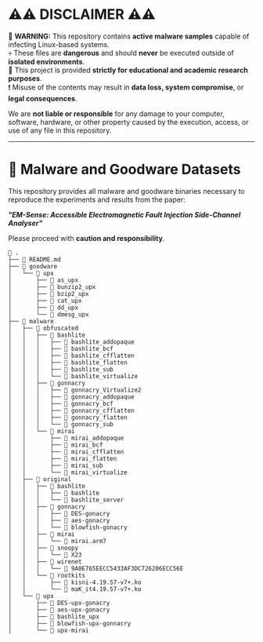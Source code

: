 # ⚠️⚠ DISCLAIMER ⚠️⚠

 🚨 **WARNING:** This repository contains **active malware samples** capable of infecting Linux-based systems.  
 💀 These files are **dangerous** and should **never** be executed outside of **isolated environments**.  
 🔬 This project is provided **strictly for educational and academic research purposes**.  
 ❗ Misuse of the contents may result in **data loss, system compromise**, or **legal consequences**.

We are **not liable or responsible** for any damage to your computer, software, hardware, or other property caused by the execution, access, or use of any file in this repository.

---

# 🧬 Malware and Goodware Datasets

This repository provides all malware and goodware binaries necessary to reproduce the experiments and results from the paper:

 _**"EM-Sense: Accessible Electromagnetic Fault Injection Side-Channel Analyser"**_

Please proceed with **caution and responsibility**.

```
📁 .
├── 📄 README.md
├── 📁 goodware
│   └── 📁 upx
│       ├── 🧱 as_upx
│       ├── 🧱 bunzip2_upx
│       ├── 🧱 bzip2_upx
│       ├── 🧱 cat_upx
│       ├── 🧱 dd_upx
│       └── 🧱 dmesg_upx
├── 📁 malware
│   ├── 📁 obfuscated
│   │   ├── 📁 bashlite
│   │   │   ├── 🧱 bashlite_addopaque
│   │   │   ├── 🧱 bashlite_bcf
│   │   │   ├── 🧱 bashlite_cfflatten
│   │   │   ├── 🧱 bashlite_flatten
│   │   │   ├── 🧱 bashlite_sub
│   │   │   └── 🧱 bashlite_virtualize
│   │   ├── 📁 gonnacry
│   │   │   ├── 🧱 gonnacry_Virtualize2
│   │   │   ├── 🧱 gonnacry_addopaque
│   │   │   ├── 🧱 gonnacry_bcf
│   │   │   ├── 🧱 gonnacry_cfflatten
│   │   │   ├── 🧱 gonnacry_flatten
│   │   │   └── 🧱 gonnacry_sub
│   │   └── 📁 mirai
│   │       ├── 🧱 mirai_addopaque
│   │       ├── 🧱 mirai_bcf
│   │       ├── 🧱 mirai_cfflatten
│   │       ├── 🧱 mirai_flatten
│   │       ├── 🧱 mirai_sub
│   │       └── 🧱 mirai_virtualize
│   ├── 📁 original
│   │   ├── 📁 bashlite
│   │   │   ├── 🧱 bashlite
│   │   │   └── 🧱 bashlite_server
│   │   ├── 📁 gonnacry
│   │   │   ├── 🧱 DES-gonacry
│   │   │   ├── 🧱 aes-gonacry
│   │   │   └── 🧱 blowfish-gonacry
│   │   ├── 📁 mirai
│   │   │   └── 🧱 mirai.arm7
│   │   ├── 📁 snoopy
│   │   │   └── 🧱 X23
│   │   ├── 📁 wirenet
│   │   │   └── 🧱 9A0E765EECC5433AF3DC726206ECC56E
│   │   └── 📁 rootkits
│   │       ├── 🧱 kisni-4.19.57-v7+.ko
│   │       └── 🧱 maK_it4.19.57-v7+.ko
│   └── 📁 upx
│       ├── 🧱 DES-upx-gonacry
│       ├── 🧱 aes-upx-gonacry
│       ├── 🧱 bashlite_upx
│       ├── 🧱 blowfish-upx-gonnacry
│       └── 🧱 upx-mirai
```
